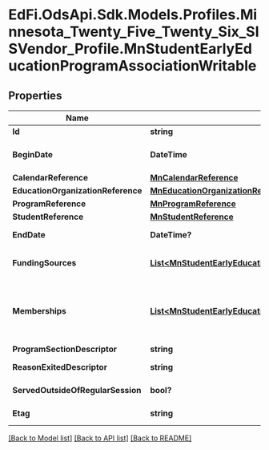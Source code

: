 # EdFi.OdsApi.Sdk.Models.Profiles.Minnesota_Twenty_Five_Twenty_Six_SISVendor_Profile.MnStudentEarlyEducationProgramAssociationWritable

## Properties

Name | Type | Description | Notes
------------ | ------------- | ------------- | -------------
**Id** | **string** |  | [optional] 
**BeginDate** | **DateTime** | The earliest date the student is involved with the program. Typically, this is the date the student becomes eligible for the program. | 
**CalendarReference** | [**MnCalendarReference**](MnCalendarReference.md) |  | [optional] 
**EducationOrganizationReference** | [**MnEducationOrganizationReference**](MnEducationOrganizationReference.md) |  | 
**ProgramReference** | [**MnProgramReference**](MnProgramReference.md) |  | 
**StudentReference** | [**MnStudentReference**](MnStudentReference.md) |  | 
**EndDate** | **DateTime?** | The month, day, and year on which the student exited the program or stopped receiving services. | [optional] 
**FundingSources** | [**List&lt;MnStudentEarlyEducationProgramAssociationFundingSourceWritable&gt;**](MnStudentEarlyEducationProgramAssociationFundingSourceWritable.md) | An unordered collection of studentEarlyEducationProgramAssociationFundingSources. Funding source. | [optional] 
**Memberships** | [**List&lt;MnStudentEarlyEducationProgramAssociationMembershipWritable&gt;**](MnStudentEarlyEducationProgramAssociationMembershipWritable.md) | An unordered collection of studentEarlyEducationProgramAssociationMemberships. Entity containing Attendance Days or Hours, Membership Days or Hours, Percent Enrolled and flag indicated whether reported Membership and Attendance includes Days or Hours. | [optional] 
**ProgramSectionDescriptor** | **string** | Descriptor of the program section. | [optional] 
**ReasonExitedDescriptor** | **string** | The reason the student left the program within a school or district. | [optional] 
**ServedOutsideOfRegularSession** | **bool?** | Indicates whether the student received services during the summer session or between sessions. | [optional] 
**Etag** | **string** | A unique system-generated value that identifies the version of the resource. | [optional] 

[[Back to Model list]](../README.md#documentation-for-models) [[Back to API list]](../README.md#documentation-for-api-endpoints) [[Back to README]](../README.md)

